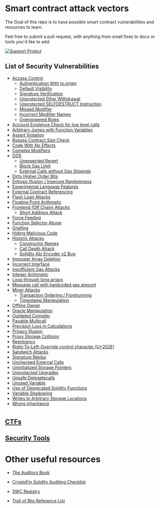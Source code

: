 # Smart contract attack vectors

The Goal of this repo is to have possible smart contract vulnerabilities and resources to learn.

Feel free to submit a pull request, with anything from small fixes to docs or tools you'd like to add.

[![Support Project](https://img.shields.io/badge/Support-Project-critical)](https://github.com/harendra-shakya/support/blob/main/README.md)

## List of Security Vulnerabilities

- [Access Control](attack-vectors/Access_Control.md)
  - [Authentication With tx.origin](attack-vectors/Access_Control.md/#authentication-with-txorigin)
  - [Default Visibility](attack-vectors/Access_Control.md/#default-visibility)
  - [Signature Verification](attack-vectors/Access_Control.md/#signature-verification)
  - [Unprotected Ether Withdrawal](attack-vectors/Access_Control.md/#unprotected-ether-withdrawal)
  - [Unprotected SELFDESTRUCT Instruction](attack-vectors/Access_Control.md/#unprotected-selfdestruct-instruction)
  - [Missed Modifier](attack-vectors/Access_Control.md/#missed-modifier)
  - [Incorrect Modifier Names](attack-vectors/Access_Control.md/#incorrect-modifier-names)
  - [Overpowered Roles](attack-vectors/Access_Control.md/#overpowered-roles)
- [Account Existence Check for low level calls](attack-vectors/Account_Existence_Check_for_low_level_calls.md)
- [Arbitrary Jumps with Function Variables](attack-vectors/Arbitrary_Jumps_with_Function_Variables.md)
- [Assert Violation](attack-vectors/Assert_Violation.md)
- [Bypass Contract Size Check](attack-vectors/Bypass_Contract_Size_Check.md)
- [Code With No Effects](attack-vectors/Code_With_No_Effects.md)
- [Complex Modifiers](attack-vectors/Complex_Modifiers.md)
- [DOS](attack-vectors/DOS.md)
  - [Unexpected Revert](attack-vectors/DOS.md/#unexpected-revert)
  - [Block Gas Limit](attack-vectors/DOS.md/#block-gas-limit)
  - [External Calls without Gas Stipends](attack-vectors/DOS.md/#external-calls-without-gas-stipends)
- [Dirty Higher Order Bits](attack-vectors/Dirty_Higher_Order_Bits.md)
- [Entropy Illusion / Insecure Randomness](attack-vectors/Entropy_Illusion.md)
- [Experimental Language Features](attack-vectors/Entropy_Illusion.md)
- [External Contract Referencing](attack-vectors/External_Contrac_Referencing.md)
- [Flash Loan Attacks](attack-vectors/Flash_Loan_Attack.md)
- [Floating Point Arithmetic](attack-vectors/Floating_Point_Arithmetic.md)
- [Frontend (Off Chain) Attacks](<attack-vectors/Frontend_(Off_Chain)_Attacks.md>)
  - [Short Address Attack](<attack-vectors/Frontend_(Off_Chain)_Attacks.md/>)
- [Force Feeding](attack-vectors/Force_Feeding.md)
- [Function Selector Abuse](attack-vectors/Function_Selector_Abuse.md)
- [Griefing](attack-vectors/Griefing.md)
- [Hiding Malicious Code](attack-vectors/Hidden_malicious_code.md)
- [Historic Attacks](attack-vectors/Historic_Attacks.md)
  - [Constructor Names](attack-vectors/Historic_Attacks.md/#constructor-names)
  - [Call Depth Attack](attack-vectors/Historic_Attacks.md/#constructor-names)
  - [Solidity Abi Encoder v2 Bug](attack-vectors/Historic_Attacks.md/#solidity-abi-encoder-v2-bug)
- [Improper Array Deletion](attack-vectors/Improper_Array_Deletion.md)
- [Incorrect Interface](attack-vectors/Incorrect_Interface.md)
- [Insufficient Gas Attacks](attack-vectors/Insufficient_Gas_Attacks.md)
- [Integer Arithmetic](attack-vectors/Integer_Arithmetic.md)
- [Loop through long arrays](attack-vectors/Loop_through_long_arrays.md)
- [Message call with hardcoded gas amount](attack-vectors/Message_call_with_hardcoded_gas_amount.md)
- [Miner Attacks](attack-vectors/Miners_Attack.md)
  - [Transaction Ordering / Frontrunning](attack-vectors/Miners_Attack.md/#transaction-ordering--frontrunning)
  - [Timestamp Manipulation](attack-vectors/Miners_Attack.md/#timestamp-manipulation)
- [Offline Owner](attack-vectors/Offline_Owner.md)
- [Oracle Manipulation](attack-vectors/Oracle_Manipulation.md)
- [Outdated Compiler](attack-vectors/Outdated_Compiler.md)
- [Payable Multicall](attack-vectors/Payable_Multicall.md)
- [Precision Loss in Calculations](attack-vectors/Precision_Loss_in_Calculations.md)
- [Privacy Illusion](attack-vectors/Privacy_Illusion.md)
- [Proxy Storage Collision](attack-vectors/Proxy_Storage_Collision.md)
- [Reentrancy](attack-vectors/Reentrancy.md)
- [Right-To-Left-Override control character (U+202E)](<attack-vectors/Right-To-Left-Override_control_character_(U%2B202E).md>)
- [Sandwich Attacks](attack-vectors/Sandwich_Attack.md)
- [Signature Replay](attack-vectors/Signature_Replay.md)
- [Unchecked External Calls](attack-vectors/Unchecked_External_Calls.md)
- [Uninitialized Storage Pointers](attack-vectors/Uninitialized_Storage_Pointers.md)
- [Unprotected Upgrades](attack-vectors/Unprotected_Upgrades.md)
- [Unsafe Delegatecalls](attack-vectors/Unsafe_Delegatecall.md)
- [Unused Variable](attack-vectors/Unused_Variable.md)
- [Use of Deprecated Solidity Functions](attack-vectors/Use_of_Deprecated_Solidity_Functions.md)
- [Variable Shadowing](attack-vectors/Variable_Shadowing.md)
- [Writes to Arbitrary Storage Locations](attack-vectors/Writes_to_Arbitrary_Storage_Locations.md)
- [Wrong inheritance](attack-vectors/Wrong_inheritance.md)

#

## [CTFs](tools-and-ctfs/CTFs.md)

## [Security Tools](tools-and-ctfs/Web3_Security_Tools.md)

# Other useful resources

- [The Auditors Book](https://theauditorbook.com/)

- [CryptoFin Solidity Auditing Checklist](https://github.com/cryptofinlabs/audit-checklist)

- [SWC Registry](https://swcregistry.io/)

- [Trail of Bits Reference List](https://github.com/crytic/awesome-ethereum-security)

